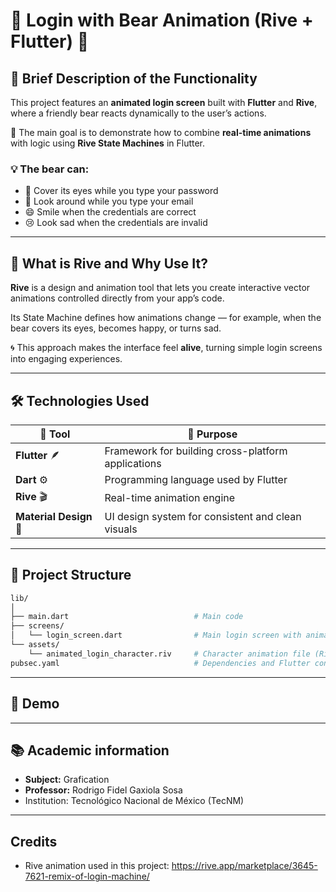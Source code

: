# 🐻 Login with Bear Animation (Rive + Flutter) 🐻

## 🧩 Brief Description of the Functionality

This project features an **animated login screen** built with **Flutter** and **Rive**, where a friendly bear reacts dynamically to the user’s actions.  

🎯 The main goal is to demonstrate how to combine **real-time animations** with logic using **Rive State Machines** in Flutter.

### 💡 The bear can:

- 🙈 Cover its eyes while you type your password  
- 👀 Look around while you type your email  
- 😄 Smile when the credentials are correct  
- 😢 Look sad when the credentials are invalid  

---

## 🧩 What is Rive and Why Use It?  

**Rive** is a design and animation tool that lets you create interactive vector animations controlled directly from your app’s code.  

Its State Machine defines how animations change — for example, when the bear covers its eyes, becomes happy, or turns sad.  

🌀 This approach makes the interface feel **alive**, turning simple login screens into engaging experiences.

---

## 🛠️ Technologies Used

| 🔧 Tool | 📘 Purpose |
|----------|------------|
| **Flutter** 🪶 | Framework for building cross-platform applications |
| **Dart** ⚙️ | Programming language used by Flutter |
| **Rive** 🎬 | Real-time animation engine |
| **Material Design** 🧱 | UI design system for consistent and clean visuals | 

---

## 🧱 Project Structure

```bash
lib/
│
├── main.dart                            # Main code
├── screens/
│   └── login_screen.dart                # Main login screen with animations
└── assets/
    └── animated_login_character.riv     # Character animation file (Rive)
pubsec.yaml                              # Dependencies and Flutter configuration
```

---

## 🎥 Demo


---

## 📚 Academic information

- **Subject:** Grafication
- **Professor:** Rodrigo Fidel Gaxiola Sosa
- Institution: Tecnológico Nacional de México (TecNM)

---

## Credits

- Rive animation used in this project: https://rive.app/marketplace/3645-7621-remix-of-login-machine/

